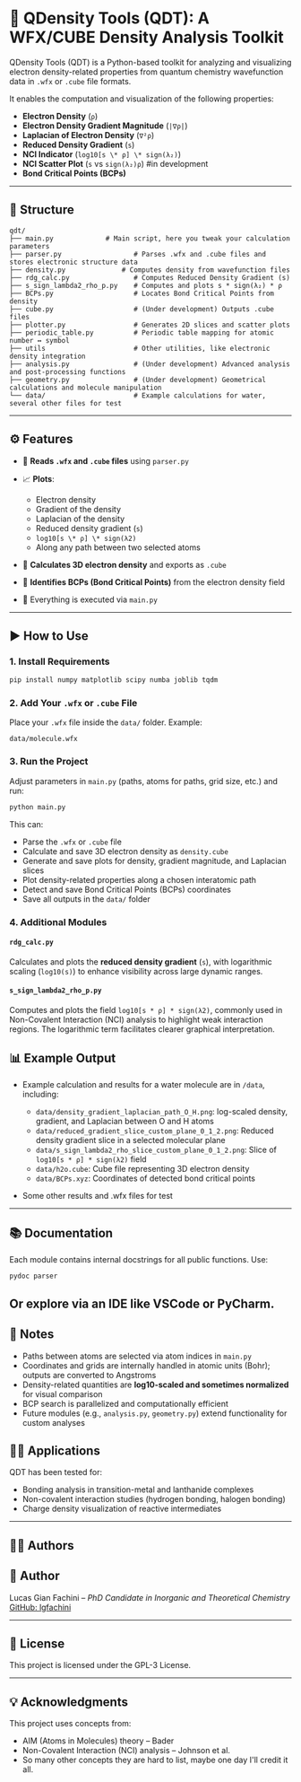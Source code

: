 
# 🧪 QDensity Tools (QDT): A WFX/CUBE Density Analysis Toolkit

QDensity Tools (QDT) is a Python-based toolkit for analyzing and visualizing electron density-related properties from quantum chemistry wavefunction data in `.wfx` or `.cube` file formats.

It enables the computation and visualization of the following properties:

- **Electron Density** (`ρ`)
- **Electron Density Gradient Magnitude** (`|∇ρ|`)
- **Laplacian of Electron Density** (`∇²ρ`)
- **Reduced Density Gradient** (`s`)
- **NCI Indicator** (`log10[s \* ρ] \* sign(λ₂)`)
- **NCI Scatter Plot** (`s` vs `sign(λ₂)ρ`) #in development
- **Bond Critical Points (BCPs)**

---

## 📁 Structure

```
qdt/
├── main.py		        # Main script, here you tweak your calculation parameters
├── parser.py                  # Parses .wfx and .cube files and stores electronic structure data
├── density.py            	# Computes density from wavefunction files
├── rdg_calc.py                # Computes Reduced Density Gradient (s)
├── s_sign_lambda2_rho_p.py    # Computes and plots s * sign(λ₂) * ρ
├── BCPs.py                    # Locates Bond Critical Points from density
├── cube.py                    # (Under development) Outputs .cube files
├── plotter.py                 # Generates 2D slices and scatter plots
├── periodic_table.py          # Periodic table mapping for atomic number ↔ symbol
├── utils                      # Other utilities, like electronic density integration
├── analysis.py                # (Under development) Advanced analysis and post-processing functions
├── geometry.py                # (Under development) Geometrical calculations and molecule manipulation
└── data/                      # Example calculations for water, several other files for test

```

---

## ⚙️ Features

* 📄 **Reads `.wfx` and `.cube` files** using `parser.py`
* 📈 **Plots**:

  * Electron density
  * Gradient of the density
  * Laplacian of the density
  * Reduced density gradient (`s`)
  * `log10[s \* ρ] \* sign(λ2)`
  * Along any path between two selected atoms
* 🧊 **Calculates 3D electron density** and exports as `.cube`
* 🧠 **Identifies BCPs (Bond Critical Points)** from the electron density field
* 🚀 Everything is executed via `main.py`

---

## ▶️ How to Use

### 1. Install Requirements

```bash
pip install numpy matplotlib scipy numba joblib tqdm
```

### 2. Add Your `.wfx` or `.cube` File

Place your `.wfx` file inside the `data/` folder. Example:

```
data/molecule.wfx
```

### 3. Run the Project

Adjust parameters in `main.py` (paths, atoms for paths, grid size, etc.) and run:

```bash
python main.py
```

This can:

* Parse the `.wfx` or `.cube` file
* Calculate and save 3D electron density as `density.cube`
* Generate and save plots for density, gradient magnitude, and Laplacian slices
* Plot density-related properties along a chosen interatomic path
* Detect and save Bond Critical Points (BCPs) coordinates
* Save all outputs in the `data/` folder


### 4. Additional Modules

#### `rdg_calc.py`

Calculates and plots the **reduced density gradient** (`s`), with logarithmic scaling (`log10(s)`) to enhance visibility across large dynamic ranges.

#### `s_sign_lambda2_rho_p.py`

Computes and plots the field `log10[s * ρ] * sign(λ2)`, commonly used in Non-Covalent Interaction (NCI) analysis to highlight weak interaction regions. The logarithmic term facilitates clearer graphical interpretation.

## 📊 Example Output

* Example calculation and results for a water molecule are in `/data`, including:

  * `data/density_gradient_laplacian_path_O_H.png`: log-scaled density, gradient, and Laplacian between O and H atoms
  * `data/reduced_gradient_slice_custom_plane_0_1_2.png`: Reduced density gradient slice in a selected molecular plane
  * `data/s_sign_lambda2_rho_slice_custom_plane_0_1_2.png`: Slice of `log10[s * ρ] * sign(λ2)` field
  * `data/h2o.cube`: Cube file representing 3D electron density
  * `data/BCPs.xyz`: Coordinates of detected bond critical points
 * Some other results and .wfx files for test

---

## 📚 Documentation

Each module contains internal docstrings for all public functions. Use:

```bash
pydoc parser
```

Or explore via an IDE like VSCode or PyCharm.
---

## 📌 Notes

* Paths between atoms are selected via atom indices in `main.py`
* Coordinates and grids are internally handled in atomic units (Bohr); outputs are converted to Angstroms
* Density-related quantities are **log10-scaled and sometimes normalized** for visual comparison
* BCP search is parallelized and computationally efficient
* Future modules (e.g., `analysis.py`, `geometry.py`) extend functionality for custom analyses

## 👨‍🔬 Applications

QDT has been tested for:

- Bonding analysis in transition-metal and lanthanide complexes
- Non-covalent interaction studies (hydrogen bonding, halogen bonding)
- Charge density visualization of reactive intermediates

---

## 🧑‍💻 Authors
## 👤 Author

Lucas Gian Fachini – *PhD Candidate in Inorganic and Theoretical Chemistry*
[GitHub: lgfachini](https://github.com/lgfachini)

---

## 📄 License

This project is licensed under the GPL-3 License.

---

## 💡 Acknowledgments

This project uses concepts from:

- AIM (Atoms in Molecules) theory – Bader
- Non-Covalent Interaction (NCI) analysis – Johnson et al.
- So many other concepts they are hard to list, maybe one day I'll credit it all. 
